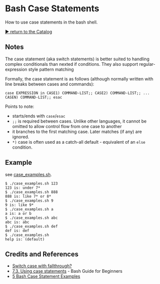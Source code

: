 # Bash Case Statements

How to use case statements in the bash shell.


[:arrow_forward: return to the Catalog](https://codingkata.tardate.com)

## Notes

The case statement (aka switch statements) is better suited to handling complex conditionals than nexted if conditions.
They also support regular-expression style pattern matching

Formally, the case statement is as follows (although normally written with line breaks between cases and commands):
```
case EXPRESSION in CASE1) COMMAND-LIST;; CASE2) COMMAND-LIST;; ... CASEN) COMMAND-LIST;; esac
```

Points to note:

* starts/ends with `case`/`esac`
* `;;` is required between cases. Unlike other languages, it cannot be omitted to allow control flow from one case to another
* it branches to the first matching case. Later matches (if any) are ignored.
* `*)` case is often used as a catch-all default - equivalent of an `else` condition.

## Example

see [case_examples.sh](./case_examples.sh).

```
$ ./case_examples.sh 123
123 is: under 7*
$ ./case_examples.sh 888
888 is: like 7* or 8*
$ ./case_examples.sh 9
9 is: like 9*
$ ./case_examples.sh a
a is: a or b
$ ./case_examples.sh abc
abc is: abc
$ ./case_examples.sh def
def is: def
$ ./case_examples.sh
help is: (default)
```

## Credits and References
* [Switch case with fallthrough?](http://stackoverflow.com/questions/5562253/switch-case-with-fallthrough)
* [7.3. Using case statements](http://tldp.org/LDP/Bash-Beginners-Guide/html/sect_07_03.html) - Bash Guide for Beginners
* [5 Bash Case Statement Examples](http://www.thegeekstuff.com/2010/07/bash-case-statement/)
